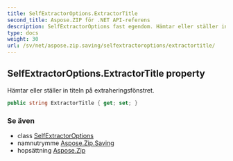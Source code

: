 ```yaml
---
title: SelfExtractorOptions.ExtractorTitle
second_title: Aspose.ZIP för .NET API-referens
description: SelfExtractorOptions fast egendom. Hämtar eller ställer in titeln på extraheringsfönstret.
type: docs
weight: 30
url: /sv/net/aspose.zip.saving/selfextractoroptions/extractortitle/
---
```

## SelfExtractorOptions.ExtractorTitle property

Hämtar eller ställer in titeln på extraheringsfönstret.

```csharp
public string ExtractorTitle { get; set; }
```

### Se även

* class [SelfExtractorOptions](../)
* namnutrymme [Aspose.Zip.Saving](../../selfextractoroptions/)
* hopsättning [Aspose.Zip](../../../)


